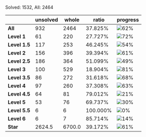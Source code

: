 Solved: 1532, All: 2464

| |unsolved|whole|ratio|progress|
|----|----|----|----|----|
|**All**| 932 | 2464 | 37.825%| ![62%](https://progress-bar.dev/62?title=All) |
|**Level 1**| 61 | 220 | 27.727%| ![72%](https://progress-bar.dev/72?title=Level+1++)|
|**Level 1.5**| 117 | 253 | 46.245%| ![54%](https://progress-bar.dev/54?title=Level+1.5)|
|**Level 2**| 156 | 396 | 39.394%| ![61%](https://progress-bar.dev/61?title=Level+2++)|
|**Level 2.5**| 186 | 364 | 51.099%| ![49%](https://progress-bar.dev/49?title=Level+2.5)|
|**Level 3**| 100 | 529 | 18.904%| ![81%](https://progress-bar.dev/81?title=Level+3++)|
|**Level 3.5**| 86 | 272 | 31.618%| ![68%](https://progress-bar.dev/68?title=Level+3.5)|
|**Level 4**| 97 | 260 | 37.308%| ![63%](https://progress-bar.dev/63?title=Level+4++)|
|**Level 4.5**| 64 | 81 | 79.012%| ![21%](https://progress-bar.dev/21?title=Level+4.5)|
|**Level 5**| 53 | 76 | 69.737%| ![30%](https://progress-bar.dev/30?title=Level+5++)|
|**Level 5.5**| 6 | 6 | 100.000%| ![0%](https://progress-bar.dev/0?title=Level+5.5)|
|**Level 6**| 6 | 7 | 85.714%| ![14%](https://progress-bar.dev/14?title=Level+6++)|
|**Star**|2624.5 | 6700.0 |39.172%| ![61%](https://progress-bar.dev/61?title=Star) |
